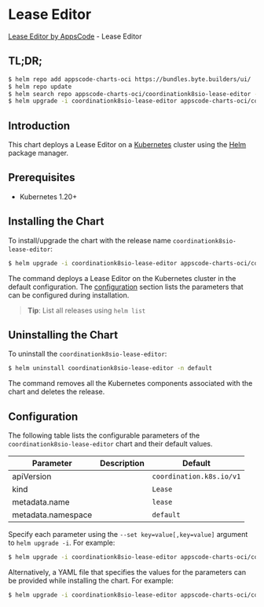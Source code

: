 # Lease Editor

[Lease Editor by AppsCode](https://byte.builders) - Lease Editor

## TL;DR;

```bash
$ helm repo add appscode-charts-oci https://bundles.byte.builders/ui/
$ helm repo update
$ helm search repo appscode-charts-oci/coordinationk8sio-lease-editor --version=v0.4.20
$ helm upgrade -i coordinationk8sio-lease-editor appscode-charts-oci/coordinationk8sio-lease-editor -n default --create-namespace --version=v0.4.20
```

## Introduction

This chart deploys a Lease Editor on a [Kubernetes](http://kubernetes.io) cluster using the [Helm](https://helm.sh) package manager.

## Prerequisites

- Kubernetes 1.20+

## Installing the Chart

To install/upgrade the chart with the release name `coordinationk8sio-lease-editor`:

```bash
$ helm upgrade -i coordinationk8sio-lease-editor appscode-charts-oci/coordinationk8sio-lease-editor -n default --create-namespace --version=v0.4.20
```

The command deploys a Lease Editor on the Kubernetes cluster in the default configuration. The [configuration](#configuration) section lists the parameters that can be configured during installation.

> **Tip**: List all releases using `helm list`

## Uninstalling the Chart

To uninstall the `coordinationk8sio-lease-editor`:

```bash
$ helm uninstall coordinationk8sio-lease-editor -n default
```

The command removes all the Kubernetes components associated with the chart and deletes the release.

## Configuration

The following table lists the configurable parameters of the `coordinationk8sio-lease-editor` chart and their default values.

|     Parameter      | Description |               Default               |
|--------------------|-------------|-------------------------------------|
| apiVersion         |             | <code>coordination.k8s.io/v1</code> |
| kind               |             | <code>Lease</code>                  |
| metadata.name      |             | <code>lease</code>                  |
| metadata.namespace |             | <code>default</code>                |


Specify each parameter using the `--set key=value[,key=value]` argument to `helm upgrade -i`. For example:

```bash
$ helm upgrade -i coordinationk8sio-lease-editor appscode-charts-oci/coordinationk8sio-lease-editor -n default --create-namespace --version=v0.4.20 --set apiVersion=coordination.k8s.io/v1
```

Alternatively, a YAML file that specifies the values for the parameters can be provided while
installing the chart. For example:

```bash
$ helm upgrade -i coordinationk8sio-lease-editor appscode-charts-oci/coordinationk8sio-lease-editor -n default --create-namespace --version=v0.4.20 --values values.yaml
```
